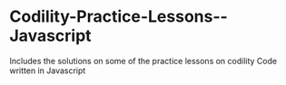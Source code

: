 # Codility-Practice-Lessons--Javascript
Includes the solutions on some of the practice lessons on codility
Code written in Javascript

